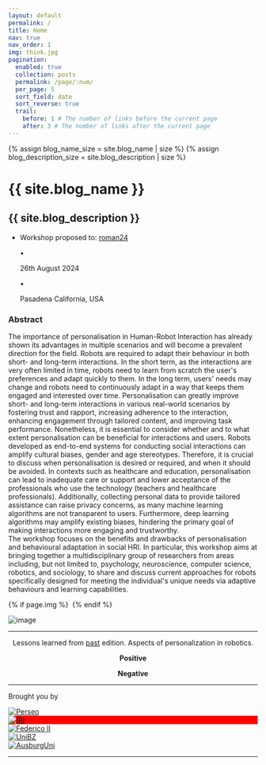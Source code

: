 ```yaml
---
layout: default
permalink: /
title: Home
nav: true
nav_order: 1
img: think.jpg
pagination:
  enabled: true
  collection: posts
  permalink: /page/:num/
  per_page: 5
  sort_field: date
  sort_reverse: true
  trail:
    before: 1 # The number of links before the current page
    after: 3 # The number of links after the current page
---
```

<link rel="stylesheet" href="{{ site.baseurl | prepend: site.url }}/custom.css">
<div class="post">

{% assign blog_name_size = site.blog_name | size %}
{% assign blog_description_size = site.blog_description | size %}

  <div class="header-bar">
    <h1>{{ site.blog_name }}</h1>
    <h2>{{ site.blog_description }}</h2>
  </div>

  <div class="tag-category-list">
    <ul class="p-0 m-0">      
        <li>
          <!-- <i class="fa-solid fa-hashtag fa-sm"></i> -->
          Workshop proposed to: <a href="https://www.ro-man2024.org/" target=_blank>roman24</a>
        </li>
          <p>&bull;</p>
          <i class="fa-solid fa-pin fa-sm"></i> <p> 26th August 2024</p>
        <p>&bull;</p>
        <i class="fa fa-place" aria-hidden="true"></i> <p> Pasadena California, USA</p>
    </ul>
  </div>
  

<!-- <div style="text-align: center;"><p><h3>Personalisation in robotics is...</h3></p></div> -->
<!-- <div style="margin-top: -15px; text-align: center;"><p><h3><span id="typing-text"></span></h3></p></div> -->
</div>



<div class="row m-3">
<div class="col-sm-9">
<h3>Abstract</h3>
<p class="main-description">
The importance of personalisation in Human-Robot Interaction has already shown its advantages in multiple scenarios and will become a prevalent direction for the field.
Robots are required to adapt their behaviour in both short- and long-term interactions.
In the short term, as the interactions are very often limited in time, robots need to learn from scratch the user's preferences and adapt quickly to them. In the long term, users' needs may change and robots need to continuously adapt in a way that keeps them engaged and interested over time.
Personalisation can greatly improve short- and long-term interactions in various real-world scenarios by fostering trust and rapport, increasing adherence to the interaction, enhancing engagement through tailored content, and improving task performance. 
Nonetheless, it is essential to consider whether and to what extent personalisation can be beneficial for interactions and users. Robots developed as end-to-end systems for conducting social interactions can amplify cultural biases, gender and age stereotypes. Therefore, it is crucial to discuss when personalisation is desired or required, and when it should be avoided. 
In contexts such as healthcare and education, personalisation can lead to inadequate care or support and lower acceptance of the professionals who use the technology (teachers and healthcare professionals). Additionally, collecting personal data to provide tailored assistance can raise privacy concerns, as many machine learning algorithms are not transparent to users. Furthermore, deep learning algorithms may amplify existing biases, hindering the primary goal of making interactions more engaging and trustworthy.

<br>
The workshop focuses on the benefits and drawbacks of personalisation and behavioural adaptation in social HRI. In particular, this workshop aims at bringing together a multidisciplinary group of researchers from areas including, but not limited to, psychology, neuroscience, computer science, robotics, and sociology, to share and discuss current approaches for robots specifically designed for meeting the individual's unique needs via adaptive behaviours and learning capabilities.

</p>
</div>
<div class="col-sm-3">

{% if page.img %}
  <img class="caption__media" data-interchange="
  {% for img in page.img %}
    [{{site.baseurl}}/asset/img/{{img[1]}} ({{img[0]}})]
    {% unless forloop.last %}, {% endunless %}
  {% endfor %}
  ">
{% endif %}

<img class="card-img" src="{{ site.baseurl }}/assets/img/{{ page.img }}" alt="image">

</div>

</div>

<hr>

<div id="container-header">

  <div class="row m-3">
    <div class="col-sm-12" style="text-align: -webkit-center;">
      <p>Lessons learned from <a href="https://sites.google.com/view/warn-roman23/home" target=_blank>past</a> edition. Aspects of personalization in robotics.</p>
    </div>
    <div class="col-sm-6" style="text-align: -webkit-center;">
      <b>Positive</b>
      <p><span id="pro-text"></span></p>
    </div>
    <div class="col-sm-6" style="text-align: -webkit-center;">
      <b>Negative</b>
      <p><span id="cons-text"></span></p>
    </div>
  </div>

<hr>
<p>Brought you by</p>

<div class="card-group mt-3 mb-5">
  <div class="card m-1 p-1">
    <a href="http://www.perseo.eu">
      <img src="{{ site.baseurl }}/assets/img/perseo.png" class="card-img-top" alt="Perseo">
    </a>
  </div>

  <div class="card m-1 p-1" style="align-self: flex-start; background:red;">
    <a href="https://www.iri.upc.edu/">
      <img src="{{ site.baseurl }}/assets/img/iri.png" class="card-img-top" alt="IRI">
    </a>
  </div>

<div class="col">
  <div class="row">
    <div class="card m-1 p-1" style="align-self: flex-start;">
      <a href="http://www.unina.it">
        <img src="{{ site.baseurl }}/assets/img/unina.png" class="card-img-center" alt="Federico II">
      </a>
    </div>
  </div>
  <div class="row">
    <div class="card m-1 p-1" style="align-self: flex-start;">
      <a href="http://www.unibz.it">
        <img src="{{ site.baseurl }}/assets/img/unibz.png" class="card-img-center" alt="UniBZ">
      </a>
    </div>
  </div>
</div>

  <div class="card m-1 p-1" style="align-self: flex-start;">
    <a href="https://www.uni-augsburg.de/">
      <img src="{{ site.baseurl }}/assets/img/aus.png" class="card-img-center" alt="AusburgUni">
    </a>
  </div>

</div>
<hr>
</div>



<!-- Load library from the CDN -->
<script src="https://unpkg.com/typed.js@2.1.0/dist/typed.umd.js"></script>

<!-- Setup and start animation! -->
<script>
   var pro = new Typed('#pro-text', {
    strings: ["Acceptance", "Usability", "Comfort", "Increased Enjoyment", "Familiarization"],
    typeSpeed: 50,
    // startDelay: 100,
    backDelay: 4000,
    fadeOut: false,
    backSpeed: 40,
    smartBackspace: true,
    loop: true,
    showCursor: false
  });

  var cons = new Typed('#cons-text', {
    strings: ["Risk of unpredictable behaviours", "Stereotyping", "Deception", "Introduction of Biases", "Risk of Manipulation"],
    typeSpeed: 50,
    // startDelay: 100,
    backDelay: 4000,
    fadeOut: false,
    backSpeed: 40,
    smartBackspace: true,
    loop: true,
    showCursor: false
  });
</script>




